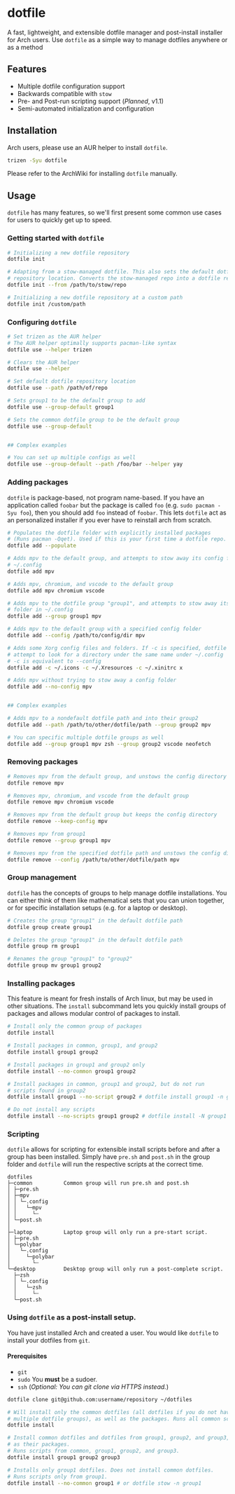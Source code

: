 # dotfile

A fast, lightweight, and extensible dotfile manager and post-install installer
for Arch users. Use `dotfile` as a simple way to manage dotfiles anywhere or as
a method

## Features

- Multiple dotfile configuration support
- Backwards compatible with `stow`
- Pre- and Post-run scripting support (*Planned*, v1.1)
- Semi-automated initialization and configuration

## Installation

Arch users, please use an AUR helper to install `dotfile`.

```bash
trizen -Syu dotfile
```

Please refer to the ArchWiki for installing `dotfile` manually.


## Usage

`dotfile` has many features, so we'll first present some common use cases for
users to quickly get up to speed.

### Getting started with `dotfile`

```bash
# Initializing a new dotfile repository
dotfile init

# Adapting from a stow-managed dotfile. This also sets the default dotfile
# repository location. Converts the stow-managed repo into a dotfile repo.
dotfile init --from /path/to/stow/repo

# Initializing a new dotfile repository at a custom path
dotfile init /custom/path
```

### Configuring `dotfile`
```bash
# Set trizen as the AUR helper
# The AUR helper optimally supports pacman-like syntax
dotfile use --helper trizen

# Clears the AUR helper
dotfile use --helper

# Set default dotfile repository location
dotfile use --path /path/of/repo

# Sets group1 to be the default group to add
dotfile use --group-default group1

# Sets the common dotfile group to be the default group
dotfile use --group-default


## Complex examples

# You can set up multiple configs as well
dotfile use --group-default --path /foo/bar --helper yay
```

### Adding packages
`dotfile` is package-based, not program name-based. If you have an application
called `foobar` but the package is called `foo` (e.g. `sudo pacman -Syu foo`),
then you should add `foo` instead of `foobar`. This lets `dotfile` act as an
personalized installer if you ever have to reinstall arch from scratch.
```bash
# Populates the dotfile folder with explicitly installed packages
# (Runs pacman -Qqet). Used if this is your first time a dotfile repo.
dotfile add --populate

# Adds mpv to the default group, and attempts to stow away its config folder in
# ~/.config
dotfile add mpv

# Adds mpv, chromium, and vscode to the default group
dotfile add mpv chromium vscode

# Adds mpv to the dotfile group "group1", and attempts to stow away its config
# folder in ~/.config
dotfile add --group group1 mpv

# Adds mpv to the default group with a specified config folder
dotfile add --config /path/to/config/dir mpv

# Adds some Xorg config files and folders. If -c is specified, dotfile will not
# attempt to look for a directory under the same name under ~/.config
# -c is equivalent to --config
dotfile add -c ~/.icons -c ~/.Xresources -c ~/.xinitrc x

# Adds mpv without trying to stow away a config folder
dotfile add --no-config mpv


## Complex examples

# Adds mpv to a nondefault dotfile path and into their group2
dotfile add --path /path/to/other/dotfile/path --group group2 mpv

# You can specific multiple dotfile groups as well
dotfile add --group group1 mpv zsh --group group2 vscode neofetch
```

### Removing packages
```bash
# Removes mpv from the default group, and unstows the config directory
dotfile remove mpv

# Removes mpv, chromium, and vscode from the default group
dotfile remove mpv chromium vscode

# Removes mpv from the default group but keeps the config directory
dotfile remove --keep-config mpv

# Removes mpv from group1
dotfile remove --group group1 mpv

# Removes mpv from the specified dotfile path and unstows the config directory
dotfile remove --config /path/to/other/dotfile/path mpv
```

### Group management
`dotfile` has the concepts of groups to help manage dotfile installations. You
can either think of them like mathematical sets that you can union together, or
for specific installation setups (e.g. for a laptop or desktop).

```bash
# Creates the group "group1" in the default dotfile path
dotfile group create group1

# Deletes the group "group1" in the default dotfile path
dotfile group rm group1

# Renames the group "group1" to "group2"
dotfile group mv group1 group2
```

### Installing packages
This feature is meant for fresh installs of Arch linux, but may be used in other
situations. The `install` subcommand lets you quickly install groups of packages
and allows modular control of packages to install.

```bash
# Install only the common group of packages
dotfile install

# Install packages in common, group1, and group2
dotfile install group1 group2

# Install packages in group1 and group2 only
dotfile install --no-common group1 group2

# Install packages in common, group1 and group2, but do not run
# scripts found in group2
dotfile install group1 --no-script group2 # dotfile install group1 -n group2

# Do not install any scripts
dotfile install --no-scripts group1 group2 # dotfile install -N group1 group2
```

### Scripting

`dotfile` allows for scripting for extensible install scripts before and after
a group has been installed. Simply have `pre.sh` and `post.sh` in the group
folder and `dotfile` will run the respective scripts at the correct time.
```
dotfiles
├─common          Common group will run pre.sh and post.sh
│ ├─pre.sh
│ ├─mpv
│ │ └─.config
│ │   └─mpv
│ │     └┄
│ └─post.sh
│
├─laptop          Laptop group will only run a pre-start script.
│ ├─pre.sh
│ └─polybar
│   └─.config
│     └─polybar
│       └┄
└─desktop         Desktop group will only run a post-complete script.
  ├─zsh
  │ └─.config
  │   └─zsh
  │     └┄
  └─post.sh
```

### Using `dotfile` as a post-install setup.

You have just installed Arch and created a user. You would like `dotfile` to install your dotfiles from `git`.

#### Prerequisites
 - `git`
 - `sudo` You **must** be a sudoer.
 - `ssh` (*Optional: You can git clone via HTTPS instead.*)

```bash
dotfile clone git@github.com:username/repository ~/dotfiles

# Will install only the common dotfiles (all dotfiles if you do not have
# multiple dotfile groups), as well as the packages. Runs all common scripts.
dotfile install

# Install common dotfiles and dotfiles from group1, group2, and group3, as well
# as their packages.
# Runs scripts from common, group1, group2, and group3.
dotfile install group1 group2 group3

# Installs only group1 dotfiles. Does not install common dotfiles.
# Runs scripts only from group1.
dotfile install --no-common group1 # or dotfile stow -n group1
```
